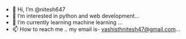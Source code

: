 - 👋 Hi, I’m @nitesh647
- 👀 I’m interested in python and web development...
- 🌱 I’m currently learning machine learning ...
- 📫 How to reach me .. my email is- vashisthnitesh47@gmail.com...

<!---
nitesh647/nitesh647 is a ✨ special ✨ repository because its `README.md` (this file) appears on your GitHub profile.
You can click the Preview link to take a look at your changes.
--->
